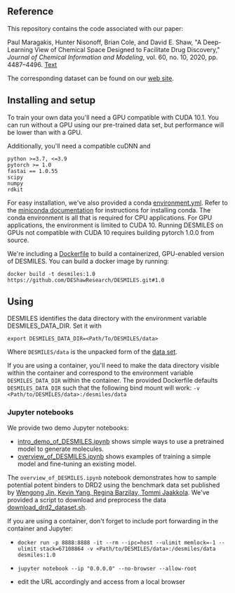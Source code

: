 ## **Reference**
This repository contains the code associated with our paper:

Paul Maragakis, Hunter Nisonoff, Brian Cole, and David E. Shaw, "A Deep-Learning View of Chemical Space Designed to Facilitate Drug Discovery," *Journal of Chemical Information and Modeling*, vol. 60, no. 10, 2020, pp. 4487–4496. [Text](https://doi.org/10.1021/acs.jcim.0c00321)

The corresponding dataset can be found on our [web site](https://www.deshawresearch.com/downloads/download_desmiles.cgi/).

## **Installing and setup**

To train your own data you'll need a GPU compatible with CUDA 10.1.  You can run without a GPU using our pre-trained data set, but performance will be lower than with a GPU.

Additionally, you'll need a compatible cuDNN and

```
python >=3.7, <=3.9
pytorch >= 1.0
fastai == 1.0.55
scipy
numpy
rdkit
```

For easy installation, we've also provided a conda [environment.yml](environment.yml).  Refer to the [miniconda documentation](https://docs.conda.io/en/latest/miniconda.html) for instructions for installing conda.  The conda environment is all that is required for CPU applications.  For GPU applications, the environment is limited to CUDA 10.  Running DESMILES on GPUs not compatible with CUDA 10 requires building pytorch 1.0.0 from source.

We're including a [Dockerfile](Dockerfile) to build a containerized, GPU-enabled version of DESMILES.  You can build a docker image by running:

`docker build -t desmiles:1.0 https://github.com/DEShawResearch/DESMILES.git#1.0`

## **Using**

DESMILES identifies the data directory with the environment variable DESMILES_DATA_DIR. Set it with
```
export DESMILES_DATA_DIR=<Path/To/DESMILES/data>
```
Where `DESMILES/data` is the unpacked form of the [data set](https://www.deshawresearch.com/downloads/download_desmiles.cgi/).

If you are using a container, you'll need to make the data directory visible within the container and correspond to the environment variable `DESMILES_DATA_DIR` within the container. The provided Dockerfile defaults `DESMILES_DATA_DIR` such that the following bind mount will work:
 `-v <Path/to/DESMILES/data>:/desmiles/data`


### **Jupyter notebooks**

We provide two demo Jupyter notebooks:

* [intro_demo_of_DESMILES.ipynb](Notebooks/intro_demo_of_DESMILES.ipynb) shows simple ways to use a pretrained model to generate molecules.
* [overview_of_DESMILES.ipynb](Notebooks/overview_of_DESMILES.ipynb) shows examples of training a simple model and fine-tuning an existing model.

The `overview_of_DESMILES.ipynb` notebook demonstrates how to sample potential potent binders to DRD2 using the benchmark data set published by [Wengong Jin, Kevin Yang, Regina Barzilay, Tommi Jaakkola](https://arxiv.org/abs/1812.01070).
We've provided a script to download and preprocess the data
 [download_drd2_dataset.sh](tests/download_drd2_dataset.sh).

If you are using a container, don't forget to include port forwarding in the container and Jupyter:

* ```docker run -p 8888:8888 -it --rm --ipc=host --ulimit memlock=-1 --ulimit stack=67108864 -v <Path/to/DESMILES/data>:/desmiles/data desmiles:1.0```

* `jupyter notebook --ip "0.0.0.0" --no-browser --allow-root`

* edit the URL accordingly and access from a local browser
